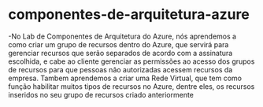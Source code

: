 # componentes-de-arquitetura-azure
-No Lab de Componentes de Arquitetura do Azure, nós aprendemos a como criar um grupo de recursos dentro do Azure, que servirá para gerenciar recursos que serão separados de acordo com a assinatura escolhida, e cabe ao cliente gerenciar as permissões ao acesso dos grupos de recursos para que pessoas não autorizadas acessem recursos da empresa. Tambem aprendemos a criar uma Rede Virtual, que tem como função habilitar muitos tipos de recursos no Azure, dentre eles, os recursos inseridos no seu grupo de recursos criado anteriormente
